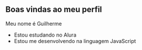 ## Boas vindas ao meu perfil 

Meu nome é Guilherme 

- Estou estudando no Alura
- Estou me desenvolvendo na linguagem JavaScript
